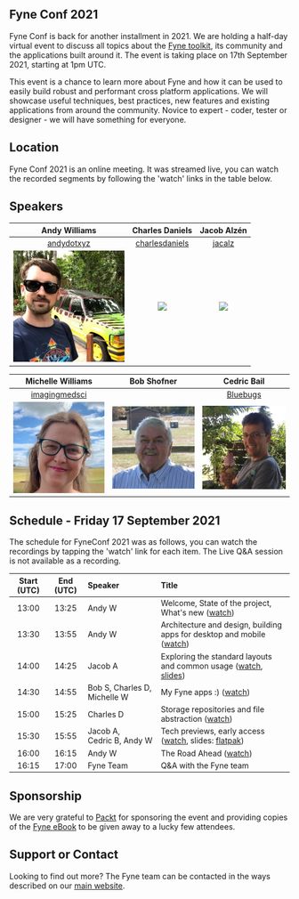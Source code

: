 ## Fyne Conf 2021

Fyne Conf is back for another installment in 2021.
We are holding a half-day virtual event to discuss all topics about the [Fyne toolkit](https://github.com/fyne-io/fyne), its community and the applications built around it.
The event is taking place on 17th September 2021, starting at 1pm UTC.

This event is a chance to learn more about Fyne and how it can be used to
easily build robust and performant cross platform applications.
We will showcase useful techniques, best practices, new features and existing applications from around the community.
Novice to expert - coder, tester or designer - we will have something for everyone.

## Location

Fyne Conf 2021 is an online meeting. It was streamed live, you can watch the
recorded segments by following the 'watch' links in the table below.

## Speakers

| Andy Williams | Charles Daniels | Jacob Alzén |
|:---:|:---:|:---:|
| [andydotxyz](https://twitter.com/andydotxyz) | [charlesdaniels](https://github.com/charlesdaniels) | [jacalz](https://github.com/jacalz) | 
| ![](/assets/img/andydotxyz.jpg) | <img src="https://avatars.githubusercontent.com/u/11738895?v=4" width="200" />  |  <img src="https://avatars3.githubusercontent.com/u/25466657?s=460&u=fd19b488f28032c9c5cf15eaf08536441d56ad93&v=4" width="200" /> |

| Michelle Williams | Bob Shofner | Cedric Bail |
|:---:|:---:|:---:|
| [imagingmedsci](https://twitter.com/imagingmedsci) |  | [Bluebugs](https://github.com/Bluebugs) |
| <img src="/assets/img/imagingmedsci.jpeg" width="200" /> | <img src="/assets/img/bobshofner.jpg" width="200" /> | <img src="/assets/img/cedric.jpg" width="200" /> |

## Schedule - Friday 17 September 2021

The schedule for FyneConf 2021 was as follows, you can watch the recordings by tapping the
'watch' link for each item. The Live Q&A session is not available as a recording.

| Start (UTC) | End (UTC) | Speaker | Title |
|:---:|:---:|:---|:---|
| 13:00 | 13:25 | Andy W | Welcome, State of the project, What's new ([watch](https://youtu.be/viKut3CsmgA)) |
| 13:30 | 13:55 | Andy W | Architecture and design, building apps for desktop and mobile ([watch](https://youtu.be/1sHTbOyn7uo)) |
| 14:00 | 14:25 | Jacob A | Exploring the standard layouts and common usage ([watch](https://youtu.be/LWn1403gY9E), [slides](/archive/2021/Layouts.pdf)) |
| 14:30 | 14:55 | Bob&nbsp;S, Charles&nbsp;D, Michelle&nbsp;W | My Fyne apps :) ([watch](https://youtu.be/Xl3305oeQus)) |
| 15:00 | 15:25 | Charles D | Storage repositories and file abstraction ([watch](https://youtu.be/KA2lU9zoJKg)) |
| 15:30 | 15:55 | Jacob&nbsp;A, Cedric&nbsp;B, Andy&nbsp;W | Tech previews, early access ([watch](https://youtu.be/t8gEzPujIVI), slides: [flatpak](/archive/2021/Flatpak.pdf)) |
| 16:00 | 16:15 | Andy W | The Road Ahead ([watch](https://youtu.be/v2tmICOqM4w)) |
| 16:15 | 17:00 | Fyne Team | Q&A with the Fyne team |

## Sponsorship

We are very grateful to [Packt](https://www.packtpub.com) for sponsoring the event
and providing copies of the
[Fyne eBook](https://www.packtpub.com/product/building-cross-platform-gui-applications-with-fyne/9781800563162)
to be given away to a lucky few attendees.

## Support or Contact

Looking to find out more? The Fyne team can be contacted
in the ways described on our [main website](https://fyne.io/#contact).


